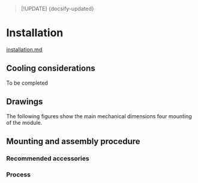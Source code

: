 > [!UPDATE] {docsify-updated}
# Installation

[installation.md](../common/installation_unpacking.md ':include')


## Cooling considerations

To be completed


## Drawings

The following figures show the main mechanical dimensions four mounting of the module.


## Mounting and assembly procedure

### Recommended accessories <!-- {docsify-ignore} -->



### Process <!-- {docsify-ignore} -->



